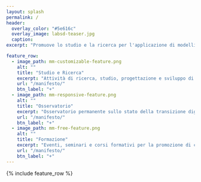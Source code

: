 ```yaml
---
layout: splash
permalink: /
header:
  overlay_color: "#5e616c"
  overlay_image: labsd-teaser.jpg
  caption:
excerpt: "Promuove lo studio e la ricerca per l'applicazione di modelli, architetture e tecnologie informatiche nel settore sanitario e per il relativo processo continuo di trasformazione digitale"

feature_row:
  - image_path: mm-customizable-feature.png
    alt: ""
    title: "Studio e Ricerca"
    excerpt: "Attività di ricerca, studio, progettazione e sviluppo di tecnologie e sistemi nell'ambito della digitalizzazione della sanità"
    url: "/manifesto/"
    btn_label: "+"
  - image_path: mm-responsive-feature.png
    alt: ""
    title: "Osservatorio"
    excerpt: "Osservatorio permanente sullo stato della transizione digitale in sanità"
    url: "/manifesto/"
    btn_label: "+"
  - image_path: mm-free-feature.png
    alt: ""
    title: "Formazione"
    excerpt: "Eventi, seminari e corsi formativi per la promozione di cultura digitale in sanità"
    url: "/manifesto/"
    btn_label: "+"
---
```


{% include feature_row %}
